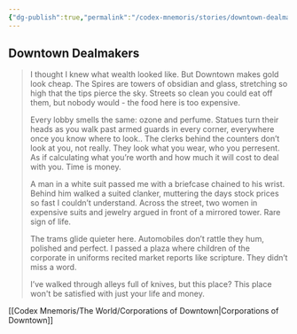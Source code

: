 ```yaml
---
{"dg-publish":true,"permalink":"/codex-mnemoris/stories/downtown-dealmakers/","tags":["#PKM","#Atlantis"],"created":"2025-09-02T10:30:59.573+03:00","updated":"2025-09-13T15:15:22.794+03:00"}
---
```


## Downtown Dealmakers

> I thought I knew what wealth looked like. But Downtown makes gold look cheap. The Spires are towers of obsidian and glass, stretching so high that the tips pierce the sky. Streets so clean you could eat off them, but nobody would - the food here is too expensive.
> 
> Every lobby smells the same: ozone and perfume. Statues turn their heads as you walk past armed guards in every corner, everywhere once you know where to look.. The clerks behind the counters don’t look at you, not really. They look what you wear, who you perresent. As if calculating what you’re worth and how much it will cost to deal with you. Time is money.
> 
> A man in a white suit passed me with a briefcase chained to his wrist. Behind him walked a suited clanker, muttering the days stock prices so fast I couldn’t understand. Across the street, two women in expensive suits and jewelry argued in front of a mirrored tower. Rare sign of life.
> 
> The trams glide quieter here. Automobiles don’t rattle they hum, polished and perfect. I passed a plaza where children of the corporate  in uniforms recited market reports like scripture. They didn’t miss a word.
> 
> I’ve walked through alleys full of knives, but this place? This place won't be satisfied with just your life and money.

[[Codex Mnemoris/The World/Corporations of Downtown\|Corporations of Downtown]]





